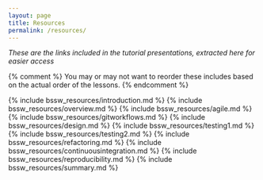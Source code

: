 ```yaml
---
layout: page
title: Resources
permalink: /resources/
---
```

*These are the links included in the tutorial presentations, extracted here for easier access*

{% comment %}
You may or may not want to reorder these includes based on
the actual order of the lessons.
{% endcomment %}

{% include bssw_resources/introduction.md %}
{% include bssw_resources/overview.md %}
{% include bssw_resources/agile.md %}
{% include bssw_resources/gitworkflows.md %}
{% include bssw_resources/design.md %}
{% include bssw_resources/testing1.md %}
{% include bssw_resources/testing2.md %}
{% include bssw_resources/refactoring.md %}
{% include bssw_resources/continuousintegration.md %}
{% include bssw_resources/reproducibility.md %}
{% include bssw_resources/summary.md %}
